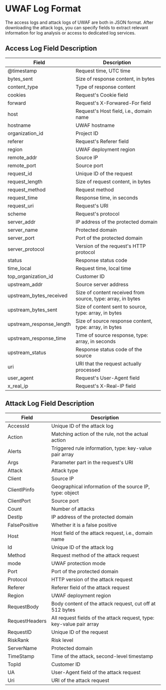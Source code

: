 # UWAF Log Format

The access logs and attack logs of UWAF are both in JSON format. After downloading the attack logs, you can specify fields to extract relevant information for log analysis or access to dedicated log services.

## Access Log Field Description

| Field                    | Description                                                 |
| ------------------------ | ----------------------------------------------------------- |
| @timestamp               | Request time, UTC time                                      |
| bytes_sent               | Size of response content, in bytes                          |
| content_type             | Type of response content                                    |
| cookies                  | Request's Cookie field                                      |
| forward                  | Request's X-Forwared-For field                              |
| host                     | Request's Host field, i.e., domain name                     |
| hostname                 | UWAF hostname                                               |
| organization_id          | Project ID                                                  |
| referer                  | Request's Referer field                                     |
| region                   | UWAF deployment region                                      |
| remote_addr              | Source IP                                                   |
| remote_port              | Source port                                                 |
| request_id               | Unique ID of the request                                    |
| request_length           | Size of request content, in bytes                           |
| request_method           | Request method                                              |
| request_time             | Response time, in seconds                                   |
| request_uri              | Request's URI                                               |
| scheme                   | Request's protocol                                          |
| server_addr              | IP address of the protected domain                          |
| server_name              | Protected domain                                            |
| server_port              | Port of the protected domain                                |
| server_protocol          | Version of the request's HTTP protocol                      |
| status                   | Response status code                                        |
| time_local               | Request time, local time                                    |
| top_organization_id      | Customer ID                                                 |
| upstream_addr            | Source server address                                       |
| upstream_bytes_received  | Size of content received from source, type: array, in bytes |
| upstream_bytes_sent      | Size of content sent to source, type: array, in bytes       |
| upstream_response_length | Size of source response content, type: array, in bytes      |
| upstream_response_time   | Time of source response, type: array, in seconds            |
| upstream_status          | Response status code of the source                          |
| uri                      | URI that the request actually processed                     |
| user_agent               | Request's User-Agent field                                  |
| x_real_ip                | Request's X-Real-IP field                                   |

## Attack Log Field Description

| Field          | Description                                                  |
| -------------- | ------------------------------------------------------------ |
| AccessId       | Unique ID of the attack log                                  |
| Action         | Matching action of the rule, not the actual action           |
| Alerts         | Triggered rule information, type: key-value pair array       |
| Args           | Parameter part in the request's URI                          |
| Attack         | Attack type                                                  |
| Client         | Source IP                                                    |
| ClientIPinfo   | Geographical information of the source IP, type: object      |
| ClientPort     | Source port                                                  |
| Count          | Number of attacks                                            |
| DestIp         | IP address of the protected domain                           |
| FalsePositive  | Whether it is a false positive                               |
| Host           | Host field of the attack request, i.e., domain name          |
| Id             | Unique ID of the attack log                                  |
| Method         | Request method of the attack request                         |
| mode           | UWAF protection mode                                         |
| Port           | Port of the protected domain                                 |
| Protocol       | HTTP version of the attack request                           |
| Referer        | Referer field of the attack request                          |
| Region         | UWAF deployment region                                       |
| RequestBody    | Body content of the attack request, cut off at 512 bytes     |
| RequestHeaders | All request fields of the attack request, type: key-value pair array |
| RequestID      | Unique ID of the request                                     |
| RiskRank       | Risk level                                                   |
| ServerName     | Protected domain                                             |
| TimeStamp      | Time of the attack, second-level timestamp                   |
| TopId          | Customer ID                                                  |
| UA             | User-Agent field of the attack request                       |
| Uri            | URI of the attack request                                    |
